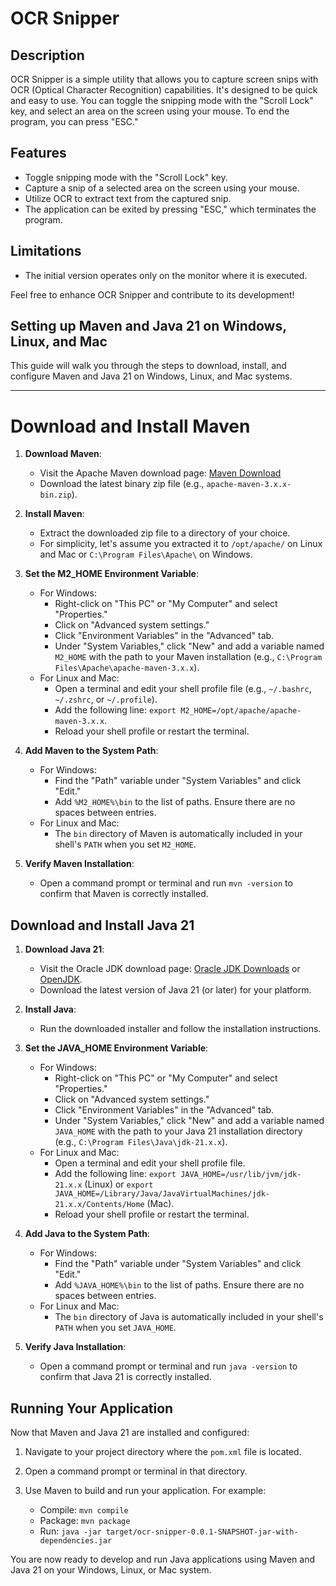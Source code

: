 # OCR Snipper

## Description
OCR Snipper is a simple utility that allows you to capture screen snips with OCR (Optical Character Recognition) capabilities. It's designed to be quick and easy to use. You can toggle the snipping mode with the "Scroll Lock" key, and select an area on the screen using your mouse. To end the program, you can press "ESC."

## Features
- Toggle snipping mode with the "Scroll Lock" key.
- Capture a snip of a selected area on the screen using your mouse.
- Utilize OCR to extract text from the captured snip.
- The application can be exited by pressing "ESC," which terminates the program.

## Limitations
- The initial version operates only on the monitor where it is executed.

Feel free to enhance OCR Snipper and contribute to its development!

## Setting up Maven and Java 21 on Windows, Linux, and Mac

This guide will walk you through the steps to download, install, and configure Maven and Java 21 on Windows, Linux, and Mac systems.
___

# Download and Install Maven

1. **Download Maven**:
    - Visit the Apache Maven download page: [Maven Download](https://maven.apache.org/download.cgi)
    - Download the latest binary zip file (e.g., `apache-maven-3.x.x-bin.zip`).

2. **Install Maven**:
    - Extract the downloaded zip file to a directory of your choice.
    - For simplicity, let's assume you extracted it to `/opt/apache/` on Linux and Mac or `C:\Program Files\Apache\` on Windows.

3. **Set the M2_HOME Environment Variable**:
    - For Windows:
        - Right-click on "This PC" or "My Computer" and select "Properties."
        - Click on "Advanced system settings."
        - Click "Environment Variables" in the "Advanced" tab.
        - Under "System Variables," click "New" and add a variable named `M2_HOME` with the path to your Maven installation (e.g., `C:\Program Files\Apache\apache-maven-3.x.x`).
    - For Linux and Mac:
        - Open a terminal and edit your shell profile file (e.g., `~/.bashrc`, `~/.zshrc`, or `~/.profile`).
        - Add the following line: `export M2_HOME=/opt/apache/apache-maven-3.x.x`.
        - Reload your shell profile or restart the terminal.

4. **Add Maven to the System Path**:
    - For Windows:
        - Find the "Path" variable under "System Variables" and click "Edit."
        - Add `%M2_HOME%\bin` to the list of paths. Ensure there are no spaces between entries.
    - For Linux and Mac:
        - The `bin` directory of Maven is automatically included in your shell's `PATH` when you set `M2_HOME`.

5. **Verify Maven Installation**:
    - Open a command prompt or terminal and run `mvn -version` to confirm that Maven is correctly installed.

## Download and Install Java 21

1. **Download Java 21**:
    - Visit the Oracle JDK download page: [Oracle JDK Downloads](https://www.oracle.com/java/technologies/javase-downloads.html) or [OpenJDK](https://jdk.java.net/).
    - Download the latest version of Java 21 (or later) for your platform.

2. **Install Java**:
    - Run the downloaded installer and follow the installation instructions.

3. **Set the JAVA_HOME Environment Variable**:
    - For Windows:
        - Right-click on "This PC" or "My Computer" and select "Properties."
        - Click on "Advanced system settings."
        - Click "Environment Variables" in the "Advanced" tab.
        - Under "System Variables," click "New" and add a variable named `JAVA_HOME` with the path to your Java 21 installation directory (e.g., `C:\Program Files\Java\jdk-21.x.x`).
    - For Linux and Mac:
        - Open a terminal and edit your shell profile file.
        - Add the following line: `export JAVA_HOME=/usr/lib/jvm/jdk-21.x.x` (Linux) or `export JAVA_HOME=/Library/Java/JavaVirtualMachines/jdk-21.x.x/Contents/Home` (Mac).
        - Reload your shell profile or restart the terminal.

4. **Add Java to the System Path**:
    - For Windows:
        - Find the "Path" variable under "System Variables" and click "Edit."
        - Add `%JAVA_HOME%\bin` to the list of paths. Ensure there are no spaces between entries.
    - For Linux and Mac:
        - The `bin` directory of Java is automatically included in your shell's `PATH` when you set `JAVA_HOME`.

5. **Verify Java Installation**:
    - Open a command prompt or terminal and run `java -version` to confirm that Java 21 is correctly installed.

## Running Your Application

Now that Maven and Java 21 are installed and configured:

1. Navigate to your project directory where the `pom.xml` file is located.

2. Open a command prompt or terminal in that directory.

3. Use Maven to build and run your application. For example:
    - Compile: `mvn compile`
    - Package: `mvn package`
    - Run: `java -jar target/ocr-snipper-0.0.1-SNAPSHOT-jar-with-dependencies.jar`

You are now ready to develop and run Java applications using Maven and Java 21 on your Windows, Linux, or Mac system.
